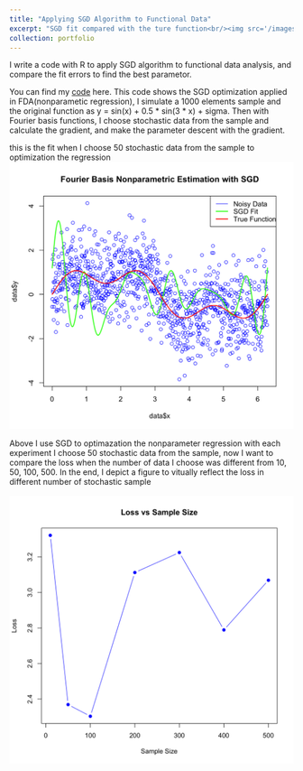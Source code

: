 ```yaml
---
title: "Applying SGD Algorithm to Functional Data"
excerpt: "SGD fit compared with the ture function<br/><img src='/images/Rplot02.png'><br/><img src='/images/Rplot01.png'>"
collection: portfolio
---
```


I write a code with R to apply SGD algorithm to functional data analysis, and compare the fit errors to find the best parametor.

You can find my [code](https://github.com/Lzhcanteatanymore/FDA-with-SGD-optimization) here.
This code shows the SGD optimization applied in FDA(nonparametic regression), I simulate a 1000 elements sample and the original function as y = sin(x) + 0.5 * sin(3 * x) + sigma. Then with Fourier basis functions, I choose stochastic data from the sample and calculate the gradient, and make the parameter descent with the gradient.

this is the fit when I choose 50 stochastic data from the sample to optimization the regression
<br/><img src='/images/Rplot02.png'>

Above I use SGD to optimazation the nonparameter regression with each experiment I choose 50 stochastic data from the sample, now I want to compare the loss when the number of data I choose was different from 10, 50, 100, 500. In the end, I depict a figure to vitually reflect the loss in different number of stochastic sample                         
<br/><img src='/images/Rplot01.png'>

